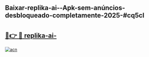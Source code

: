 ## Baixar-replika-ai--Apk-sem-anúncios-desbloqueado-completamente-2025-#cq5cl

# <h2><a href="https://ainizakaria.my?title=replika-ai-&ref=20M">🔗👉 🔴 replika-ai-</a></h2>

[![acn](https://github.com/user-attachments/assets/0f9c940e-d8b0-45ae-aac7-cd30a18b3e1c)](https://ainizakaria.my?title=replika-ai-&ref=20M)

